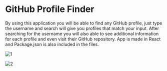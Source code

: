 # GitHub Profile Finder

By using this application you will be able to find any GitHub profile, just type the username and search will give you profiles that match your input. After searching for the username you will also able to see additional information for each profile and even visit their GitHub repository. App is made in React and Package.json is also included in the files.

![1](https://user-images.githubusercontent.com/104715456/178730890-c1d36be3-91f2-41da-b0af-4777caa01bc0.PNG)

![2](https://user-images.githubusercontent.com/104715456/178730905-611a7ecb-9209-4e6b-88d5-e661e4d4f251.PNG)
